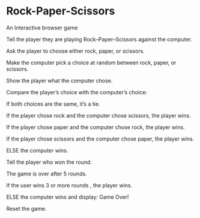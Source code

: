 # Rock-Paper-Scissors
An Interactive browser game

Tell the player they are playing Rock–Paper–Scissors against the computer.

Ask the player to choose either rock, paper, or scissors.

Make the computer pick a choice at random between rock, paper, or scissors.

Show the player what the computer chose.

Compare the player’s choice with the computer’s choice:

If both choices are the same, it’s a tie.

If the player chose rock and the computer chose scissors, the player wins.

If the player chose paper and the computer chose rock, the player wins.

If the player chose scissors and the computer chose paper, the player wins.

ELSE the computer wins.

Tell the player who won the round.

The game is over after 5 rounds.

If the user wins 3 or more rounds , the player wins.

ELSE the computer wins and display: Game Over!

Reset the game.


